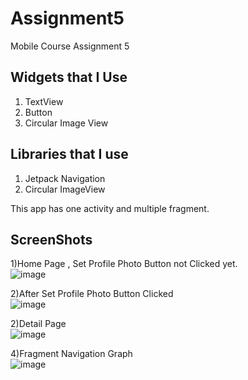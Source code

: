 # Assignment5
Mobile Course Assignment 5

## Widgets that I Use
1) TextView
2) Button
3) Circular Image View

## Libraries that I use
1) Jetpack Navigation
2) Circular ImageView

This app has one activity and multiple fragment.

## ScreenShots

1)Home Page , Set Profile Photo Button not Clicked yet. <br />
![image](https://user-images.githubusercontent.com/100837228/160787671-31b95328-6639-476c-994f-ef699ab8b631.png)

2)After Set Profile Photo Button Clicked <br />
![image](https://user-images.githubusercontent.com/100837228/160787741-5bb18b10-9bb9-44df-8b5b-755ee78f7021.png)

2)Detail Page <br />
![image](https://user-images.githubusercontent.com/100837228/160787815-a2521c96-ff9c-4336-8418-73a3b33ba83a.png)

4)Fragment Navigation Graph <br />
![image](https://user-images.githubusercontent.com/100837228/160788946-0da20dd1-9679-4b32-ab75-288e337334ef.png)


